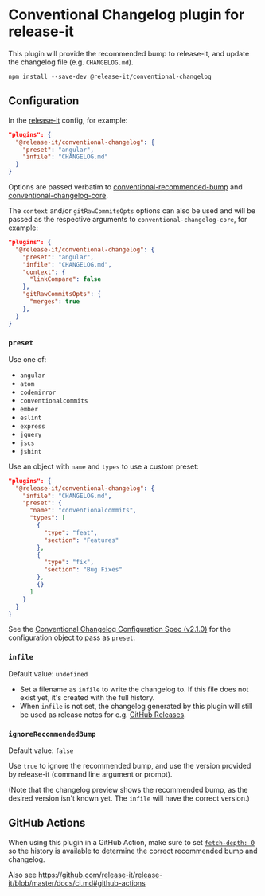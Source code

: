# Conventional Changelog plugin for release-it

This plugin will provide the recommended bump to release-it, and update the changelog file (e.g. `CHANGELOG.md`).

```
npm install --save-dev @release-it/conventional-changelog
```

## Configuration

In the [release-it](https://github.com/release-it/release-it) config, for example:

```json
"plugins": {
  "@release-it/conventional-changelog": {
    "preset": "angular",
    "infile": "CHANGELOG.md"
  }
}
```

Options are passed verbatim to
[conventional-recommended-bump](https://github.com/conventional-changelog/conventional-changelog/tree/master/packages/conventional-recommended-bump#readme)
and
[conventional-changelog-core](https://github.com/conventional-changelog/conventional-changelog/tree/master/packages/conventional-changelog-core#api).

The `context` and/or `gitRawCommitsOpts` options can also be used and will be passed as the respective arguments to
`conventional-changelog-core`, for example:

```json
"plugins": {
  "@release-it/conventional-changelog": {
    "preset": "angular",
    "infile": "CHANGELOG.md",
    "context": {
      "linkCompare": false
    },
    "gitRawCommitsOpts": {
      "merges": true
    },
  }
}
```

### `preset`

Use one of:

- `angular`
- `atom`
- `codemirror`
- `conventionalcommits`
- `ember`
- `eslint`
- `express`
- `jquery`
- `jscs`
- `jshint`

Use an object with `name` and `types` to use a custom preset:

```json
"plugins": {
  "@release-it/conventional-changelog": {
    "infile": "CHANGELOG.md",
    "preset": {
      "name": "conventionalcommits",
      "types": [
        {
          "type": "feat",
          "section": "Features"
        },
        {
          "type": "fix",
          "section": "Bug Fixes"
        },
        {}
      ]
    }
  }
}
```

See the
[Conventional Changelog Configuration Spec (v2.1.0)](https://github.com/conventional-changelog/conventional-changelog-config-spec/blob/master/versions/2.1.0/README.md)
for the configuration object to pass as `preset`.

### `infile`

Default value: `undefined`

- Set a filename as `infile` to write the changelog to. If this file does not exist yet, it's created with the full
  history.
- When `infile` is not set, the changelog generated by this plugin will still be used as release notes for e.g.
  [GitHub Releases](https://github.com/release-it/release-it/blob/master/docs/github-releases.md).

### `ignoreRecommendedBump`

Default value: `false`

Use `true` to ignore the recommended bump, and use the version provided by release-it (command line argument or prompt).

(Note that the changelog preview shows the recommended bump, as the desired version isn't known yet. The `infile` will
have the correct version.)

## GitHub Actions

When using this plugin in a GitHub Action, make sure to set
[`fetch-depth: 0`](https://github.com/actions/checkout#fetch-all-history-for-all-tags-and-branches) so the history is
available to determine the correct recommended bump and changelog.

Also see https://github.com/release-it/release-it/blob/master/docs/ci.md#github-actions
